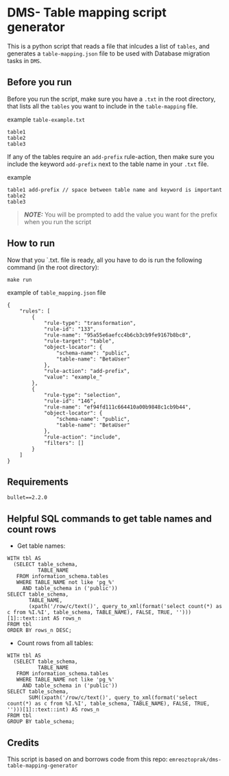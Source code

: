 # DMS- Table mapping script generator

This is a python script that reads a file that inlcudes a list of `tables`, and generates a `table-mapping.json` file to be used with Database migration tasks in `DMS`.

## Before you run

Before you run the script, make sure you have a `.txt` in the root directory, that lists all the `tables` you want to include in the `table-mapping` file.

example `table-example.txt`
```
table1
table2
table3
```

If any of the tables require an `add-prefix` rule-action, then make sure you include the keyword `add-prefix` next to the table name in your `.txt` file.

example
```
table1 add-prefix // space between table name and keyword is important
table2
table3
```

> **_NOTE:_** You will be prompted to add the value you want for the prefix when you run the script

## How to run

Now that you `.txt. file is ready, all you have to do is run the following command (in the root directory):

`make run`

example of `table_mapping.json` file

```
{
    "rules": [
        {
            "rule-type": "transformation",
            "rule-id": "133",
            "rule-name": "95a55e6aefcc4b6cb3cb9fe9167b8bc8",
            "rule-target": "table",
            "object-locator": {
                "schema-name": "public",
                "table-name": "BetaUser"
            },
            "rule-action": "add-prefix",
            "value": "example_"
        },
        {
            "rule-type": "selection",
            "rule-id": "146",
            "rule-name": "ef94fd111c664410a00b9848c1cb9b44",
            "object-locator": {
                "schema-name": "public",
                "table-name": "BetaUser"
            },
            "rule-action": "include",
            "filters": []
        }
    ]
}
```


## Requirements

`bullet==2.2.0`

## Helpful SQL commands to get table names and count rows

- Get table names:
```
WITH tbl AS
  (SELECT table_schema,
          TABLE_NAME
   FROM information_schema.tables
   WHERE TABLE_NAME not like 'pg_%'
     AND table_schema in ('public'))
SELECT table_schema,
       TABLE_NAME,
       (xpath('/row/c/text()', query_to_xml(format('select count(*) as c from %I.%I', table_schema, TABLE_NAME), FALSE, TRUE, '')))[1]::text::int AS rows_n
FROM tbl
ORDER BY rows_n DESC;
```
- Count rows from all tables:
```
WITH tbl AS
  (SELECT table_schema,
          TABLE_NAME
   FROM information_schema.tables
   WHERE TABLE_NAME not like 'pg_%'
     AND table_schema in ('public'))
SELECT table_schema,
       SUM((xpath('/row/c/text()', query_to_xml(format('select count(*) as c from %I.%I', table_schema, TABLE_NAME), FALSE, TRUE, '')))[1]::text::int) AS rows_n
FROM tbl
GROUP BY table_schema;
```
## Credits

This script is based on and borrows code from this repo: `emreoztoprak/dms-table-mapping-generator`


